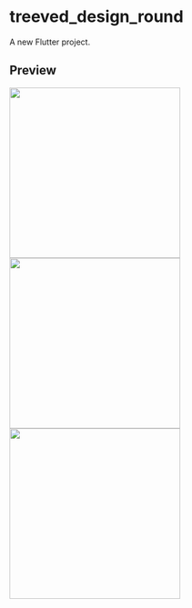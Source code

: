 # treeved_design_round

A new Flutter project.

## Preview
<p float="left">
   <img src="https://user-images.githubusercontent.com/61246553/134820234-c43da9b5-9859-4a80-9c22-44827ded09e0.png" width="300" /> 
  <img src="https://user-images.githubusercontent.com/61246553/134820235-63c5aae7-6ee9-4f2c-bf2c-a41798e18e83.png" width="300" />
  <img src="https://user-images.githubusercontent.com/61246553/134820233-e3207340-d587-4109-b005-ea74e5e25c43.png" width="300" />
</p>





